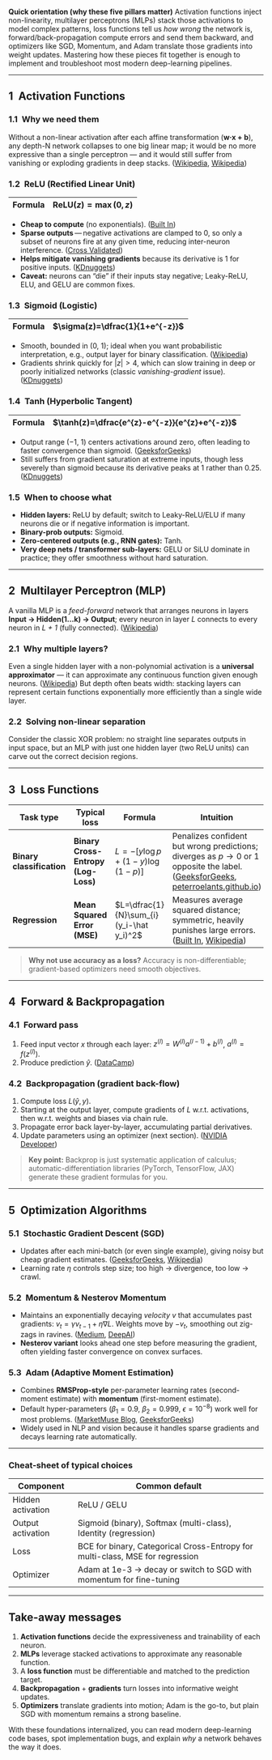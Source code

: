 **Quick orientation (why these five pillars matter)**
Activation functions inject non-linearity, multilayer perceptrons (MLPs) stack those activations to model complex patterns, loss functions tell us *how wrong* the network is, forward/back-propagation compute errors and send them backward, and optimizers like SGD, Momentum, and Adam translate those gradients into weight updates. Mastering how these pieces fit together is enough to implement and troubleshoot most modern deep-learning pipelines.

---

## 1 Activation Functions

### 1.1 Why we need them

Without a non-linear activation after each affine transformation (**w·x + b**), any depth-N network collapses to one big linear map; it would be no more expressive than a single perceptron — and it would still suffer from vanishing or exploding gradients in deep stacks. ([Wikipedia][1], [Wikipedia][2])

### 1.2 ReLU (Rectified Linear Unit)

| Formula | $\text{ReLU}(z)=\max(0,z)$ |
| ------- | -------------------------- |

* **Cheap to compute** (no exponentials). ([Built In][3])
* **Sparse outputs** — negative activations are clamped to 0, so only a subset of neurons fire at any given time, reducing inter-neuron interference. ([Cross Validated][4])
* **Helps mitigate vanishing gradients** because its derivative is 1 for positive inputs. ([KDnuggets][5])
* **Caveat:** neurons can “die” if their inputs stay negative; Leaky-ReLU, ELU, and GELU are common fixes.

### 1.3 Sigmoid (Logistic)

| Formula | $\sigma(z)=\dfrac{1}{1+e^{-z}}$ |
| ------- | ------------------------------- |

* Smooth, bounded in (0, 1); ideal when you want probabilistic interpretation, e.g., output layer for binary classification. ([Wikipedia][6])
* Gradients shrink quickly for $|z|\gt4$, which can slow training in deep or poorly initialized networks (classic *vanishing-gradient* issue). ([KDnuggets][5])

### 1.4 Tanh (Hyperbolic Tangent)

| Formula | $\tanh(z)=\dfrac{e^{z}-e^{-z}}{e^{z}+e^{-z}}$ |
| ------- | --------------------------------------------- |

* Output range (−1, 1) centers activations around zero, often leading to faster convergence than sigmoid. ([GeeksforGeeks][7])
* Still suffers from gradient saturation at extreme inputs, though less severely than sigmoid because its derivative peaks at 1 rather than 0.25. ([KDnuggets][5])

### 1.5 When to choose what

* **Hidden layers:** ReLU by default; switch to Leaky-ReLU/ELU if many neurons die or if negative information is important.
* **Binary-prob outputs:** Sigmoid.
* **Zero-centered outputs (e.g., RNN gates):** Tanh.
* **Very deep nets / transformer sub-layers:** GELU or SiLU dominate in practice; they offer smoothness without hard saturation.

---

## 2 Multilayer Perceptron (MLP)

A vanilla MLP is a *feed-forward* network that arranges neurons in layers **Input → Hidden(1…k) → Output**; every neuron in layer *L* connects to every neuron in *L + 1* (fully connected). ([Wikipedia][2])

### 2.1 Why multiple layers?

Even a single hidden layer with a non-polynomial activation is a **universal approximator** — it can approximate any continuous function given enough neurons. ([Wikipedia][2]) But depth often beats width: stacking layers can represent certain functions exponentially more efficiently than a single wide layer.

### 2.2 Solving non-linear separation

Consider the classic XOR problem: no straight line separates outputs in input space, but an MLP with just one hidden layer (two ReLU units) can carve out the correct decision regions.

---

## 3 Loss Functions

| Task type                 | Typical loss                        | Formula                                  | Intuition                                                                                                                                            |
| ------------------------- | ----------------------------------- | ---------------------------------------- | ---------------------------------------------------------------------------------------------------------------------------------------------------- |
| **Binary classification** | **Binary Cross-Entropy (Log-Loss)** | $L=-[y\log p + (1-y)\log(1-p)]$          | Penalizes confident but wrong predictions; diverges as $p\rightarrow0$ or $1$ opposite the label. ([GeeksforGeeks][8], [peterroelants.github.io][9]) |
| **Regression**            | **Mean Squared Error (MSE)**        | $L=\dfrac{1}{N}\sum_{i}(y_i-\hat y_i)^2$ | Measures average squared distance; symmetric, heavily punishes large errors. ([Built In][10], [Wikipedia][11])                                       |

> **Why not use accuracy as a loss?** Accuracy is non-differentiable; gradient-based optimizers need smooth objectives.

---

## 4 Forward & Backpropagation

### 4.1 Forward pass

1. Feed input vector $x$ through each layer: $z^{(l)}=W^{(l)}a^{(l-1)}+b^{(l)}$, $a^{(l)}=f(z^{(l)})$.
2. Produce prediction $\hat y$. ([DataCamp][12])

### 4.2 Backpropagation (gradient back-flow)

1. Compute loss $L(\hat y, y)$.
2. Starting at the output layer, compute gradients of $L$ w\.r.t. activations, then w\.r.t. weights and biases via chain rule.
3. Propagate error back layer-by-layer, accumulating partial derivatives.
4. Update parameters using an optimizer (next section). ([NVIDIA Developer][13])

> **Key point:** Backprop is just systematic application of calculus; automatic-differentiation libraries (PyTorch, TensorFlow, JAX) generate these gradient formulas for you.

---

## 5 Optimization Algorithms

### 5.1 Stochastic Gradient Descent (SGD)

* Updates after each mini-batch (or even single example), giving noisy but cheap gradient estimates. ([GeeksforGeeks][14], [Wikipedia][15])
* Learning rate $\eta$ controls step size; too high → divergence, too low → crawl.

### 5.2 Momentum & Nesterov Momentum

* Maintains an exponentially decaying *velocity* $v$ that accumulates past gradients:
  $v_t = \gamma v_{t-1} + \eta \nabla L$.
  Weights move by $-v_t$, smoothing out zig-zags in ravines. ([Medium][16], [DeepAI][17])
* **Nesterov variant** looks ahead one step before measuring the gradient, often yielding faster convergence on convex surfaces.

### 5.3 Adam (Adaptive Moment Estimation)

* Combines **RMSProp-style** per-parameter learning rates (second-moment estimate) with **momentum** (first-moment estimate).
* Default hyper-parameters ($\beta_1=0.9,\ \beta_2=0.999,\ \epsilon=10^{-8}$) work well for most problems. ([MarketMuse Blog][18], [GeeksforGeeks][19])
* Widely used in NLP and vision because it handles sparse gradients and decays learning rate automatically.

---

### Cheat-sheet of typical choices

| Component         | Common default                                                                |
| ----------------- | ----------------------------------------------------------------------------- |
| Hidden activation | ReLU / GELU                                                                   |
| Output activation | Sigmoid (binary), Softmax (multi-class), Identity (regression)                |
| Loss              | BCE for binary, Categorical Cross-Entropy for multi-class, MSE for regression |
| Optimizer         | Adam at $1\text{e-}3$ → decay or switch to SGD with momentum for fine-tuning  |

---

## Take-away messages

1. **Activation functions** decide the expressiveness and trainability of each neuron.
2. **MLPs** leverage stacked activations to approximate any reasonable function.
3. A **loss function** must be differentiable and matched to the prediction target.
4. **Backpropagation** + **gradients** turn losses into informative weight updates.
5. **Optimizers** translate gradients into motion; Adam is the go-to, but plain SGD with momentum remains a strong baseline.

With these foundations internalized, you can read modern deep-learning code bases, spot implementation bugs, and explain *why* a network behaves the way it does.

[1]: https://en.wikipedia.org/wiki/Vanishing_gradient_problem?utm_source=chatgpt.com "Vanishing gradient problem - Wikipedia"
[2]: https://en.wikipedia.org/wiki/Universal_approximation_theorem?utm_source=chatgpt.com "Universal approximation theorem - Wikipedia"
[3]: https://builtin.com/machine-learning/relu-activation-function?utm_source=chatgpt.com "ReLU Activation Function Explained - Built In"
[4]: https://stats.stackexchange.com/questions/126238/what-are-the-advantages-of-relu-over-sigmoid-function-in-deep-neural-networks?utm_source=chatgpt.com "What are the advantages of ReLU over sigmoid function in deep ..."
[5]: https://www.kdnuggets.com/2022/02/vanishing-gradient-problem.html?utm_source=chatgpt.com "Vanishing Gradient Problem: Causes, Consequences, and Solutions"
[6]: https://en.wikipedia.org/wiki/Sigmoid_function?utm_source=chatgpt.com "Sigmoid function - Wikipedia"
[7]: https://www.geeksforgeeks.org/deep-learning/tanh-activation-in-neural-network/?utm_source=chatgpt.com "Tanh Activation in Neural Network - GeeksforGeeks"
[8]: https://www.geeksforgeeks.org/deep-learning/binary-cross-entropy-log-loss-for-binary-classification/?utm_source=chatgpt.com "Binary Cross Entropy/Log Loss for Binary Classification"
[9]: https://peterroelants.github.io/posts/cross-entropy-logistic/?utm_source=chatgpt.com "Logistic classification with cross-entropy (1/2) - Peter Roelants"
[10]: https://builtin.com/machine-learning/loss-functions?utm_source=chatgpt.com "Loss Functions in Neural Networks & Deep Learning | Built In"
[11]: https://en.wikipedia.org/wiki/Mean_squared_error?utm_source=chatgpt.com "Mean squared error - Wikipedia"
[12]: https://www.datacamp.com/tutorial/forward-propagation-neural-networks?utm_source=chatgpt.com "Forward Propagation in Neural Networks: A Complete Guide"
[13]: https://developer.nvidia.com/blog/a-data-scientists-guide-to-gradient-descent-and-backpropagation-algorithms/?utm_source=chatgpt.com "A Data Scientist's Guide to Gradient Descent and Backpropagation ..."
[14]: https://www.geeksforgeeks.org/machine-learning/ml-stochastic-gradient-descent-sgd/?utm_source=chatgpt.com "ML - Stochastic Gradient Descent (SGD) - GeeksforGeeks"
[15]: https://en.wikipedia.org/wiki/Stochastic_gradient_descent?utm_source=chatgpt.com "Stochastic gradient descent - Wikipedia"
[16]: https://medium.com/%40giorgio.martinez1926/nesterov-momentum-explained-with-examples-in-tensorflow-and-pytorch-4673dbf21998?utm_source=chatgpt.com "Nesterov Momentum Explained with examples in TensorFlow and ..."
[17]: https://deepai.org/machine-learning-glossary-and-terms/nesterovs-momentum?utm_source=chatgpt.com "Nesterov's Momentum Definition | DeepAI"
[18]: https://blog.marketmuse.com/glossary/adaptive-moment-estimation-adam-definition/?utm_source=chatgpt.com "What is Adaptive Moment Estimation (ADAM) - MarketMuse Blog"
[19]: https://www.geeksforgeeks.org/machine-learning/adam-adaptive-moment-estimation-optimization-ml/?utm_source=chatgpt.com "ML | ADAM (Adaptive Moment Estimation) Optimization"
